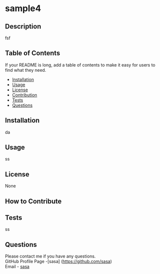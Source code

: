 # sample4

## Description

fsf

## Table of Contents

If your README is long, add a table of contents to make it easy for users to find what they need.

- [Installation](#installation)
- [Usage](#usage)
- [License](#license)
- [Contribution](#contribution)
- [Tests](#tests)
- [Questions](#questions)




## Installation

da

## Usage

ss

## License

None

## How to Contribute



## Tests

ss

## Questions

Please contact me if you have any questions. <br>
GitHub Profile Page -[sasa] (https://github.com/sasa) <br>
Email - [sasa](mailto:sasa)
